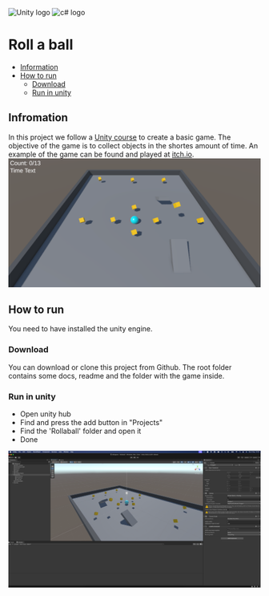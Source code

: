 ![Unity logo](https://img.shields.io/badge/Unity-100000?style=for-the-badge&logo=unity&logoColor=white)
![c# logo](https://img.shields.io/badge/C%23-239120?style=for-the-badge&logo=csharp&logoColor=white)

# Roll a ball

- [Information](#infromation)
- [How to run](#how-to-run)
  - [Download](#download)
  - [Run in unity](#run-in-unity)

## Infromation

In this project we follow a [Unity course](https://learn.unity.com/project/roll-a-ball?uv=2022.3) to create a basic game. The objective of the game is to collect objects in the shortes amount of time. An example of the game can be found and played at [itch.io](https://danielneset.itch.io/roll-a-ball).
![Game screenshot](doc/game.png)

## How to run

You need to have installed the unity engine.

### Download

You can download or clone this project from Github. The root folder contains some docs, readme and the folder with the game inside.

### Run in unity

- Open unity hub
- Find and press the add button in "Projects"
- Find the 'Rollaball' folder and open it
- Done

![Unity engine with the game](doc/engine.png)
